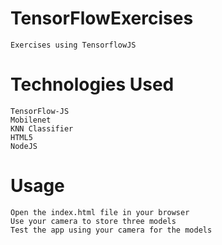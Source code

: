 # TensorFlowExercises
    Exercises using TensorflowJS

# Technologies Used
    TensorFlow-JS
    Mobilenet
    KNN Classifier
    HTML5
    NodeJS
  
 # Usage 
    Open the index.html file in your browser
    Use your camera to store three models
    Test the app using your camera for the models
    

